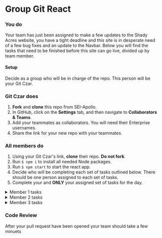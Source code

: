 # Group Git React

### You do

Your team has just been assigned to make a few updates to the Shady Acres website, you have a tight deadline and this site is in desperate need of a few bug fixes and an update to the Navbar. Below you will find the tasks that need to be finished before this site can go live, divided up by team member.

#### Setup

Decide as a group who will be in charge of the repo. This person will be your Git Czar.

### Git Czar does

1. **Fork** and **clone** this repo from SEI-Apollo.
1. In GitHub, click on the **Settings** tab, and then navigate to **Collaborators & Teams**.
1. Add your teammates as collaborators. You will need their Enterprise usernames.
1. Share the link for your new repo with your teammates.

### All members do

1. Using your Git Czar's link, **clone** their repo. **Do not fork**.
1. Run `$ npm i` to install all needed Node packages.
1. Run `$ npm start` to start the react app.
1. Decide who will be completing each set of tasks outlined below. There should be one person assigned to each set of tasks.
1. Complete your and **ONLY** your assigned set of tasks for the day.

<details>
<summary> Member 1 tasks</summary>
<br>
You have been assigned to fix a small problem with the Navbar and add a new link.

1. In your terminal, create a new branch `git checkout -b update-navbar`.
1. Type `git branch -a` to see your branches and remotes. The branch you are currently on should have an asterisk next to it. It should look something like this:

```
  master
* update-navbar
  remotes/origin/HEAD -> origin/master
  remotes/origin/master
```

You can also check which branch you are on by running a `git status` which should give you something like this:

```
On branch update-navbar
nothing to commit, working tree clean
```

Complete the rest of your tasks on this new branch. **Do not work directly on the master branch!**

3. Navigate into `./components/Navbar`
1. Your client wants everything pixel-perfect! Change the margin of the h1 to `margin: 0 4px;`
1. We also need a link that allows users to view photos of the properties. Add a new link to the Navbar. The link should read "Photos" and for now it can just have an `href="#"` property.
1. Let's also separate those links a bit so they're easier to read. Add `padding: 0 5px;` to the Anchor styles.

At this point your tasks have been completed, you can now push your changes to GitHub:

7. `$ git add .`
1. `$ git commit -m 'Updated Navbar'`
1. `$ git push origin update-navbar`
1. In GitHub, create a new pull request with a brief explanation of what you did.
1. If you are the Git Czar, wait until your teammates have let you know they have new changes ready to merge. If not, let your Git Czar know your pull request is ready.

</details>

<details>
<summary> Member 2 tasks</summary>
<br>
You have been assigned to fix a typo and add a little styling to the Main component.

1. In your terminal, create a new branch `git checkout -b update-main`.
1. Type `git branch -a` to see your branches and remotes. The branch you are currently on should have an asterisk next to it. It should look something like this:

```
  master
* update-main
  remotes/origin/HEAD -> origin/master
  remotes/origin/master
```

You can also check which branch you are on by running a `git status` which should give you something like this:

```
On branch update-main
nothing to commit, working tree clean
```

Complete the rest of your tasks on this new branch. **Do not work directly on the master branch!**

3. Navigate into `./components/Main`
1. Did you catch the typo? Delete the last 'r' from the word 'Reserve' in the first div.
1. Make the text more readable. Add the line `flex-direction: column;` to the end of your Div styles.
1. Center the text with `text-align: center;`

At this point your tasks have been completed, you can now push your changes to GitHub:

7. `$ git add .`
1. `$ git commit -m 'Updated Main'`
1. `$ git push origin update-main`
1. In GitHub, create a new pull request with a brief explanation of what you did.
1. If you are the Git Czar, wait until your teammates have let you know they have new changes ready to merge. If not, let your Git Czar know your pull request is ready.
</details>

<details>
<summary> Member 3 tasks</summary>
<br>
You have been assigned to add credits and fix a bug in the Footer component.

1. In your terminal, create a new branch `git checkout -b update-footer`.
1. Type `git branch -a` to see your branches and remotes. The branch you are currently on should have an asterisk next to it. It should look something like this:

```
  master
* update-footer
  remotes/origin/HEAD -> origin/master
  remotes/origin/master
```

You can also check which branch you are on by running a `git status` which should give you something like this:

```
On branch update-footer
nothing to commit, working tree clean
```

Complete the rest of your tasks on this new branch. **Do not work directly on the master branch!**

3. Navigate into `./components/Footer`
1. Currently there is no footer. Make sure everyone who looks at this site will know who built it! Add `<span>Shady Acres</span> ©2020 built by name, name, and name.` (replace 'name' with each of your team's names) to `<Credit>`
1. It might look a little better if the text is centered. Add styles to `Credit` to center the text.
1. Let's also give the text a little more padding. Add `padding: 5px;` to `Credit`

At this point your tasks have been completed, you can now push your changes to GitHub:

7. `$ git add .`
8. `$ git commit -m 'Updated Footer'`
9. `$ git push origin update-footer`
10. In GitHub, create a new pull request with a brief explanation of what you did.
11. If you are the Git Czar, wait until your teammates have let you know they have new changes ready to merge. If not, let your Git Czar know your pull request is ready.
</details>

### Code Review

After your pull request have been opened your team should take a few minuets
